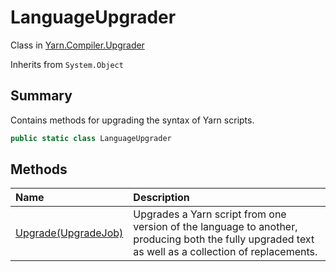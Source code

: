 # LanguageUpgrader

Class in [Yarn.Compiler.Upgrader](api/csharp/yarn.compiler.upgrader.md)

Inherits from `System.Object`

## Summary


Contains methods for upgrading the syntax of Yarn scripts.


```csharp
public static class LanguageUpgrader
```

## Methods

|Name|Description|
|:---|:---|
|[Upgrade(UpgradeJob)](api/csharp/yarn.compiler.upgrader.languageupgrader.upgrade.md)|Upgrades a Yarn script from one version of the language to another, producing both the fully upgraded text as well as a collection of replacements.|

